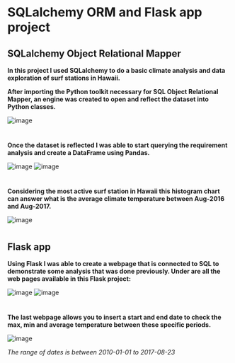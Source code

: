 # SQLalchemy ORM and Flask app project

## SQLalchemy Object Relational Mapper

**In this project I used SQLalchemy to do a basic climate analysis and data exploration of surf stations in Hawaii.**

**After importing the Python toolkit necessary for SQL Object Relational Mapper, an engine was created to open and reflect the dataset into Python classes.**

![image](https://github.com/Daniels2023/SQLalchemy/assets/124798004/a4ab9592-0cff-4369-9f4b-95bafd3e7b84)
# 

**Once the dataset is reflected I was able to start querying the requirement analysis and create a DataFrame using Pandas.**

![image](https://github.com/Daniels2023/SQLalchemy/assets/124798004/0fe349ba-aad0-4b0d-8a56-bc9621192f37)
![image](https://github.com/Daniels2023/SQLalchemy/assets/124798004/e0f59cad-a04e-44a7-afd3-0fc75a20388c)
# 

**Considering the most active surf station in Hawaii this histogram chart can answer what is the average climate temperature between Aug-2016 and Aug-2017.**

![image](https://github.com/Daniels2023/SQLalchemy/assets/124798004/b9edbc11-d70d-4dc8-975e-03407fd682b6)
# 

## Flask app

**Using Flask I was able to create a webpage that is connected to SQL to demonstrate some analysis that was done previously. Under are all the web pages available in this Flask project:**

![image](https://github.com/Daniels2023/SQLalchemy/assets/124798004/5deaae79-2feb-4080-add8-2b546134261c)
![image](https://github.com/Daniels2023/SQLalchemy/assets/124798004/ce8bf597-8045-44f5-a602-856a9df339d5)
# 

**The last webpage allows you to insert a start and end date to check the max, min and average temperature between these specific periods.**

![image](https://github.com/Daniels2023/SQLalchemy/assets/124798004/03ef8d90-f293-45e0-850b-ee181983dec4)

*The range of dates is between 2010-01-01 to 2017-08-23*
# 
